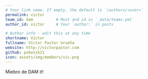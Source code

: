 ```yaml
---
# Your link name. If empty, the default is `/authors/<user>`
permalink: victor
team_id: dam          # Must and id in `_data/teams.yml`
author_id: victor     # Your `author:` in posts

# Author info - edit this at any time
shortname: Víctor
fullname: Víctor Pastor Urueña
website: http://victorpastor.com
github: pokevik21
icon: assets/img/members/vic.png
---
```


Miebro de DAM it!
  

